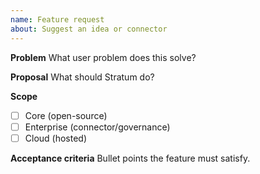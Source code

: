 ```yaml
---
name: Feature request
about: Suggest an idea or connector
---
```


**Problem**
What user problem does this solve?

**Proposal**
What should Stratum do?

**Scope**
- [ ] Core (open-source)
- [ ] Enterprise (connector/governance)
- [ ] Cloud (hosted)

**Acceptance criteria**
Bullet points the feature must satisfy.
